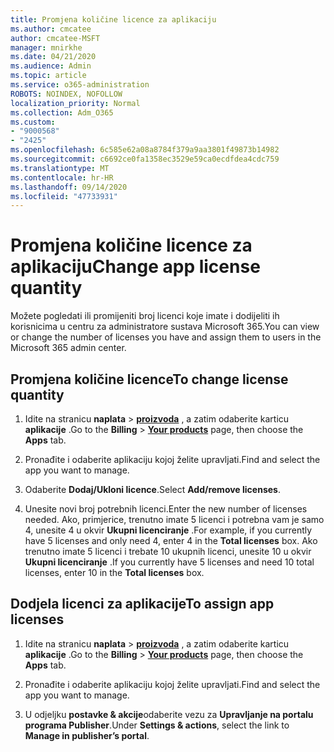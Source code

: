 ```yaml
---
title: Promjena količine licence za aplikaciju
ms.author: cmcatee
author: cmcatee-MSFT
manager: mnirkhe
ms.date: 04/21/2020
ms.audience: Admin
ms.topic: article
ms.service: o365-administration
ROBOTS: NOINDEX, NOFOLLOW
localization_priority: Normal
ms.collection: Adm_O365
ms.custom:
- "9000568"
- "2425"
ms.openlocfilehash: 6c585e62a08a8784f379a9aa3801f49873b14982
ms.sourcegitcommit: c6692ce0fa1358ec3529e59ca0ecdfdea4cdc759
ms.translationtype: MT
ms.contentlocale: hr-HR
ms.lasthandoff: 09/14/2020
ms.locfileid: "47733931"
---
```

# <a name="change-app-license-quantity"></a><span data-ttu-id="c7987-102">Promjena količine licence za aplikaciju</span><span class="sxs-lookup"><span data-stu-id="c7987-102">Change app license quantity</span></span>

<span data-ttu-id="c7987-103">Možete pogledati ili promijeniti broj licenci koje imate i dodijeliti ih korisnicima u centru za administratore sustava Microsoft 365.</span><span class="sxs-lookup"><span data-stu-id="c7987-103">You can view or change the number of licenses you have and assign them to users in the Microsoft 365 admin center.</span></span> 

## <a name="to-change-license-quantity"></a><span data-ttu-id="c7987-104">Promjena količine licence</span><span class="sxs-lookup"><span data-stu-id="c7987-104">To change license quantity</span></span>

1. <span data-ttu-id="c7987-105">Idite na stranicu **naplata**  >  **[proizvoda](https://go.microsoft.com/fwlink/p/?linkid=842054)** , a zatim odaberite karticu **aplikacije** .</span><span class="sxs-lookup"><span data-stu-id="c7987-105">Go to the **Billing** > **[Your products](https://go.microsoft.com/fwlink/p/?linkid=842054)** page, then choose the **Apps** tab.</span></span>

2. <span data-ttu-id="c7987-106">Pronađite i odaberite aplikaciju kojoj želite upravljati.</span><span class="sxs-lookup"><span data-stu-id="c7987-106">Find and select the app you want to manage.</span></span>  

3. <span data-ttu-id="c7987-107">Odaberite **Dodaj/Ukloni licence**.</span><span class="sxs-lookup"><span data-stu-id="c7987-107">Select **Add/remove licenses**.</span></span>

4. <span data-ttu-id="c7987-108">Unesite novi broj potrebnih licenci.</span><span class="sxs-lookup"><span data-stu-id="c7987-108">Enter the new number of licenses needed.</span></span> <span data-ttu-id="c7987-109">Ako, primjerice, trenutno imate 5 licenci i potrebna vam je samo 4, unesite 4 u okvir **Ukupni licenciranje** .</span><span class="sxs-lookup"><span data-stu-id="c7987-109">For example, if you currently have 5 licenses and only need 4, enter 4 in the **Total licenses** box.</span></span> <span data-ttu-id="c7987-110">Ako trenutno imate 5 licenci i trebate 10 ukupnih licenci, unesite 10 u okvir **Ukupni licenciranje** .</span><span class="sxs-lookup"><span data-stu-id="c7987-110">If you currently have 5 licenses and need 10 total licenses, enter 10 in the **Total licenses** box.</span></span>

## <a name="to-assign-app-licenses"></a><span data-ttu-id="c7987-111">Dodjela licenci za aplikacije</span><span class="sxs-lookup"><span data-stu-id="c7987-111">To assign app licenses</span></span>

1. <span data-ttu-id="c7987-112">Idite na stranicu **naplata**  >  **[proizvoda](https://go.microsoft.com/fwlink/p/?linkid=842054)** , a zatim odaberite karticu **aplikacije** .</span><span class="sxs-lookup"><span data-stu-id="c7987-112">Go to the **Billing** > **[Your products](https://go.microsoft.com/fwlink/p/?linkid=842054)** page, then choose the **Apps** tab.</span></span>

2. <span data-ttu-id="c7987-113">Pronađite i odaberite aplikaciju kojoj želite upravljati.</span><span class="sxs-lookup"><span data-stu-id="c7987-113">Find and select the app you want to manage.</span></span>  

3. <span data-ttu-id="c7987-114">U odjeljku **postavke & akcije**odaberite vezu za **Upravljanje na portalu programa Publisher**.</span><span class="sxs-lookup"><span data-stu-id="c7987-114">Under **Settings & actions**, select the link to **Manage in publisher’s portal**.</span></span>